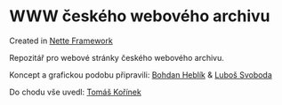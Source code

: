 # WWW českého webového archivu
Created in [Nette Framework](http://nette.org)

Repozitář pro webové stránky českého webového archivu.

Koncept a grafickou podobu připravili: [Bohdan Heblík](http://www.kofila.com) & [Luboš Svoboda](https://docs.google.com/document/d/1Yj2kaNaZbrtTtVsCrU8LFxa08Kl_1ZZXRLGZZvCZaAM/edit)

Do chodu vše uvedl: [Tomáš Kořínek](http://www.tomaskorinek.com)
